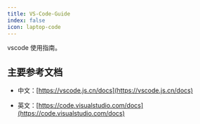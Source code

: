 ```yaml
---
title: VS-Code-Guide
index: false
icon: laptop-code
---
```


vscode 使用指南。

## 主要参考文档

- 中文：[https://vscode.js.cn/docs](https://vscode.js.cn/docs)

- 英文：[https://code.visualstudio.com/docs](https://code.visualstudio.com/docs)

<Catalog />
